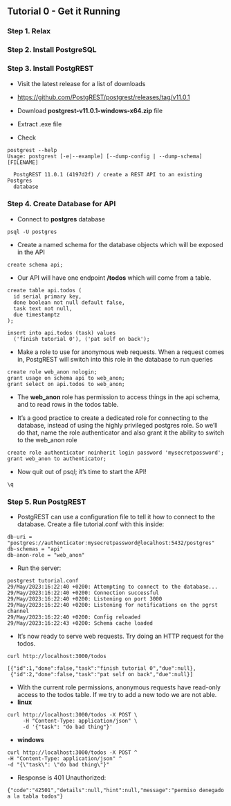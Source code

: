## Tutorial 0 - Get it Running
### Step 1. Relax
### Step 2. Install PostgreSQL

### Step 3. Install PostgREST

- Visit the latest release for a list of downloads
- https://github.com/PostgREST/postgrest/releases/tag/v11.0.1
- Download **postgrest-v11.0.1-windows-x64.zip** file
- Extract .exe file

- Check
```
postgrest --help
Usage: postgrest [-e|--example] [--dump-config | --dump-schema] [FILENAME]

  PostgREST 11.0.1 (4197d2f) / create a REST API to an existing Postgres
  database
```

### Step 4. Create Database for API

- Connect to **postgres** database
```
psql -U postgres
```
- Create a named schema for the database objects which will be exposed in the API
```
create schema api;
```

- Our API will have one endpoint **/todos** which will come from a table.
```
create table api.todos (
  id serial primary key,
  done boolean not null default false,
  task text not null,
  due timestamptz
);

insert into api.todos (task) values
  ('finish tutorial 0'), ('pat self on back');
```

- Make a role to use for anonymous web requests. When a request comes in, PostgREST will switch into this role in the database to run queries
```
create role web_anon nologin;
grant usage on schema api to web_anon;
grant select on api.todos to web_anon;
```

- The **web_anon** role has permission to access things in the api schema, and to read rows in the todos table.

- It’s a good practice to create a dedicated role for connecting to the database, instead of using the highly privileged postgres role. So we’ll do that, name the role authenticator and also grant it the ability to switch to the web_anon role
```
create role authenticator noinherit login password 'mysecretpassword';
grant web_anon to authenticator;
```

- Now quit out of psql; it’s time to start the API!
```
\q
```

### Step 5. Run PostgREST

- PostgREST can use a configuration file to tell it how to connect to the database. Create a file tutorial.conf with this inside:
```
db-uri = "postgres://authenticator:mysecretpassword@localhost:5432/postgres"
db-schemas = "api"
db-anon-role = "web_anon"
```

- Run the server:
```
postgrest tutorial.conf
29/May/2023:16:22:40 +0200: Attempting to connect to the database...
29/May/2023:16:22:40 +0200: Connection successful
29/May/2023:16:22:40 +0200: Listening on port 3000
29/May/2023:16:22:40 +0200: Listening for notifications on the pgrst channel
29/May/2023:16:22:40 +0200: Config reloaded
29/May/2023:16:22:43 +0200: Schema cache loaded
```

- It’s now ready to serve web requests. Try doing an HTTP request for the todos.
```
curl http://localhost:3000/todos

[{"id":1,"done":false,"task":"finish tutorial 0","due":null},
 {"id":2,"done":false,"task":"pat self on back","due":null}]
```

- With the current role permissions, anonymous requests have read-only access to the todos table. If we try to add a new todo we are not able.
- **linux**
```
curl http://localhost:3000/todos -X POST \
     -H "Content-Type: application/json" \
     -d '{"task": "do bad thing"}'

```
- **windows**
```
curl http://localhost:3000/todos -X POST ^
-H "Content-Type: application/json" ^
-d "{\"task\": \"do bad thing\"}"
```

- Response is 401 Unauthorized:
```
{"code":"42501","details":null,"hint":null,"message":"permiso denegado a la tabla todos"}
```
